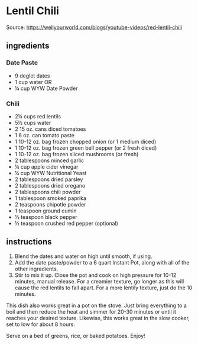 # Lentil Chili

Source: https://wellyourworld.com/blogs/youtube-videos/red-lentil-chili

## ingredients

### Date Paste
- 9 deglet dates
- 1 cup water
OR
- ¼ cup WYW Date Powder

### Chili
- 2¼ cups red lentils
- 5½ cups water
- 2 15 oz. cans diced tomatoes
- 1 6 oz. can tomato paste
- 1 10-12 oz. bag frozen chopped onion (or 1 medium diced)
- 1 10-12 oz. bag frozen green bell pepper (or 2 fresh diced)
- 1 10-12 oz. bag frozen sliced mushrooms (or fresh)
- 2 tablespoons minced garlic
- ¼ cup apple cider vinegar
- ¼ cup WYW Nutritional Yeast
- 2 tablespoons dried parsley
- 2 tablespoons dried oregano
- 2 tablespoons chili powder
- 1 tablespoon smoked paprika
- 2 teaspoons chipotle powder
- 1 teaspoon ground cumin
- ½ teaspoon black pepper
- ½ teaspoon crushed red pepper (optional)

## instructions

1. Blend the dates and water on high until smooth, if using.
2. Add the date paste/powder to a 6 quart Instant Pot, along with all of the other ingredients.
3. Stir to mix it up. Close the pot and cook on high pressure for 10-12 minutes, manual release. For a creamier texture, go longer as this will cause the red lentils to fall apart. For a more lentily texture, just do the 10 minutes.

This dish also works great in a pot on the stove. Just bring everything to a boil and then reduce the heat and simmer for 20-30 minutes or until it reaches your desired texture. Likewise, this works great in the slow cooker, set to low for about 8 hours.

Serve on a bed of greens, rice, or baked potatoes. Enjoy!
